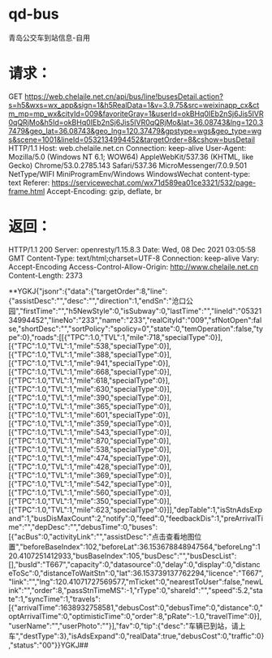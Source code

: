 # qd-bus
青岛公交车到站信息-自用

# 请求：
GET https://web.chelaile.net.cn/api/bus/line!busesDetail.action?s=h5&wxs=wx_app&sign=1&h5RealData=1&v=3.9.75&src=weixinapp_cx&ctm_mp=mp_wx&cityId=009&favoriteGray=1&userId=okBHq0IEb2nSj6Jis5IVR0qQRjMo&h5Id=okBHq0IEb2nSj6Jis5IVR0qQRjMo&lat=36.08743&lng=120.37479&geo_lat=36.08743&geo_lng=120.37479&gpstype=wgs&geo_type=wgs&scene=1001&lineId=0532134994452&targetOrder=8&cshow=busDetail HTTP/1.1
Host: web.chelaile.net.cn
Connection: keep-alive
User-Agent: Mozilla/5.0 (Windows NT 6.1; WOW64) AppleWebKit/537.36 (KHTML, like Gecko) Chrome/53.0.2785.143 Safari/537.36 MicroMessenger/7.0.9.501 NetType/WIFI MiniProgramEnv/Windows WindowsWechat
content-type: text
Referer: https://servicewechat.com/wx71d589ea01ce3321/532/page-frame.html
Accept-Encoding: gzip, deflate, br

# 返回：
HTTP/1.1 200
Server: openresty/1.15.8.3
Date: Wed, 08 Dec 2021 03:05:58 GMT
Content-Type: text/html;charset=UTF-8
Connection: keep-alive
Vary: Accept-Encoding
Access-Control-Allow-Origin: http://www.chelaile.net.cn
Content-Length: 2373

**YGKJ{"jsonr":{"data":{"targetOrder":8,"line":{"assistDesc":"","desc":"","direction":1,"endSn":"沧口公园","firstTime":"","h5NewStyle":0,"isSubway":0,"lastTime":"","lineId":"0532134994452","lineNo":"233","name":"233","realCityId":"009","sfNotOpen":false,"shortDesc":"","sortPolicy":"spolicy=0","state":0,"temOperation":false,"type":0},"roads":[[{"TPC":1.0,"TVL":1,"mile":718,"specialType":0}],[{"TPC":1.0,"TVL":1,"mile":538,"specialType":0}],[{"TPC":1.0,"TVL":1,"mile":388,"specialType":0}],[{"TPC":1.0,"TVL":1,"mile":941,"specialType":0}],[{"TPC":1.0,"TVL":1,"mile":668,"specialType":0}],[{"TPC":1.0,"TVL":1,"mile":618,"specialType":0}],[{"TPC":1.0,"TVL":1,"mile":630,"specialType":0}],[{"TPC":1.0,"TVL":1,"mile":390,"specialType":0}],[{"TPC":1.0,"TVL":1,"mile":365,"specialType":0}],[{"TPC":1.0,"TVL":1,"mile":601,"specialType":0}],[{"TPC":1.0,"TVL":1,"mile":359,"specialType":0}],[{"TPC":1.0,"TVL":1,"mile":543,"specialType":0}],[{"TPC":1.0,"TVL":1,"mile":870,"specialType":0}],[{"TPC":1.0,"TVL":1,"mile":538,"specialType":0}],[{"TPC":1.0,"TVL":1,"mile":474,"specialType":0}],[{"TPC":1.0,"TVL":1,"mile":428,"specialType":0}],[{"TPC":1.0,"TVL":1,"mile":369,"specialType":0}],[{"TPC":1.0,"TVL":1,"mile":542,"specialType":0}],[{"TPC":1.0,"TVL":1,"mile":560,"specialType":0}],[{"TPC":1.0,"TVL":1,"mile":350,"specialType":0}],[{"TPC":1.0,"TVL":1,"mile":623,"specialType":0}]],"depTable":1,"isStnAdsExpand":1,"busDisMaxCount":2,"notify":0,"feed":0,"feedbackDis":1,"preArrivalTime":"","depDesc":"","debusTime":0,"buses":[{"acBus":0,"activityLink":"","assistDesc":"点击查看地图位置","beforeBaseIndex":102,"beforeLat":36.153678848947564,"beforeLng":120.4107251412933,"busBaseIndex":105,"busDesc":"","busDescList":[],"busId":"T667","capacity":0,"datasource":0,"delay":0,"display":0,"distanceToSc":0,"distanceToWaitStn":0,"lat":36.153739137762294,"licence":"T667","link":"","lng":120.41071727569577,"mTicket":0,"nearestToUser":false,"newLink":"","order":8,"passStnTimeMS":-1,"rType":0,"shareId":"","speed":5.2,"state":1,"syncTime":1,"travels":[{"arrivalTime":1638932758581,"debusCost":0,"debusTime":0,"distance":0,"optArrivalTime":0,"optimisticTime":0,"order":8,"pRate":-1.0,"travelTime":0}],"userName":"","userPhoto":""}],"fav":0,"tip":{"desc":"车辆已到站，请上车","destType":3},"isAdsExpand":0,"realData":true,"debusCost":0,"traffic":0},"status":"00"}}YGKJ##
